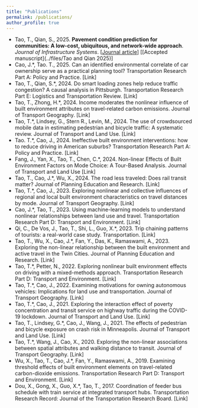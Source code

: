 ```yaml
---
title: "Publications"
permalink: /publications/
author_profile: true
---
```


- Tao, T., Qian, S., 2025. **Pavement condition prediction for communities: A low-cost, ubiquitous, and network-wide approach**. *Journal of Infrastructure Systems*. [[Journal article](https://doi.org/10.1061/JITSE4.ISENG-2378)] [[Accepted manuscript](../files/Tao and Qian 2025)]
- Cao, J.*, Tao. T., 2025. Can an identified environmental correlate of car ownership serve as a practical planning tool? Transportation Research Part A: Policy and Practice. [Link]
- Tao, T., Qian, S.*, 2024. Do smart loading zones help reduce traffic congestion? A causal analysis in Pittsburgh. Transportation Research Part E: Logistics and Transportation Review. [Link]
- Tao, T., Zhong, H.*, 2024. Income moderates the nonlinear influence of built environment attributes on travel-related carbon emissions. Journal of Transport Geography. [Link]
- Tao, T.*, Lindsey, G., Stern R., Levin, M., 2024. The use of crowdsourced mobile data in estimating pedestrian and bicycle traffic: A systematic review. Journal of Transport and Land Use. [Link]
- Tao. T.*, Cao, J., 2024. Ineffective built environment interventions: how to reduce driving in American suburbs? Transportation Research Part A: Policy and Practice. [Link]
- Fang, J., Yan, X., Tao, T., Chen, C.*, 2024. Non-linear Effects of Built Environment Factors on Mode Choice: A Tour-Based Analysis. Journal of Transport and Land Use [Link]
- Tao, T., Cao, J.*, Wu, X., 2024. The road less traveled: Does rail transit matter? Journal of Planning Education and Research. [Link]
- Tao, T.*, Cao, J., 2023. Exploring nonlinear and collective influences of regional and local built environment characteristics on travel distances by mode. Journal of Transport Geography. [Link]
- Cao, J.*, Tao, T., 2023. Using machine-learning models to understand nonlinear relationships between land use and travel. Transportation Research Part D: Transport and Environment. [Link]
- Qi, C., De Vos, J., Tao, T., Shi, L., Guo, X.*, 2023. Trip chaining patterns of tourists: a real-world case study. Transportation. [Link]
- Tao, T., Wu, X., Cao, J.*, Fan, Y., Das, K., Ramaswami, A., 2023. Exploring the non-linear relationship between the built environment and active travel in the Twin Cities. Journal of Planning Education and Research. [Link]
- Tao, T.*, Petter, N., 2022. Exploring nonlinear built environment effects on driving with a mixed-methods approach. Transportation Research Part D: Transport and Environment. [Link]
- Tao, T.*, Cao, J., 2022. Examining motivations for owning autonomous vehicles: Implications for land use and transportation. Journal of Transport Geography. [Link]
- Tao, T.*, Cao, J., 2021. Exploring the interaction effect of poverty concentration and transit service on highway traffic during the COVID-19 lockdown. Journal of Transport and Land Use. [Link]
- Tao, T., Lindsey, G.*, Cao, J., Wang, J., 2021. The effects of pedestrian and bicycle exposure on crash risk in Minneapolis. Journal of Transport and Land Use. [Link]
- Tao, T.*, Wang, J., Cao, X., 2020. Exploring the non-linear associations between spatial attributes and walking distance to transit. Journal of Transport Geography. [Link]
- Wu, X., Tao, T., Cao, J.*, Fan, Y., Ramaswami, A., 2019. Examining threshold effects of built environment elements on travel-related carbon-dioxide emissions. Transportation Research Part D: Transport and Environment. [Link]
- Dou, X., Gong, X., Guo, X.*, Tao, T., 2017. Coordination of feeder bus schedule with train service at integrated transport hubs. Transportation Research Record: Journal of the Transportation Research Board. [Link]
